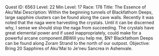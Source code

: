 Quest ID: 6563
Level: 22
Min Level: 17
Race: 178
Title: The Essence of Aku'Mai
Description: Within the beginning tunnels of Blackfathom Deeps, large sapphire clusters can be found along the cave walls. Recently it was noted that the naga were harvesting the crystals. Until it can be discerned why, I sense we should stop the naga from succeeding. The crystals have great elemental power and if used inappropriately, could make for a powerful arcane component.$B$BWill you help me, $N? Blackfathom Deeps can be found along Zoram Strand to the north of our outpost.
Objective: Bring 20 Sapphires of Aku'Mai to Je'neu Sancrea in Ashenvale.
